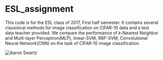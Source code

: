 # ESL_assignment

This code is for the ESL class of 2017, First half semester. It contains several classisical methods for image classification on CIFAR-10 data and a test data teacher provided. We compare the performance of k-Nearest Neighbor and Multi-layer Perceptron(MLP), linear-SVM, RBF-SVM, Convolutional Neural Network(CNN) on the task of CIFAR-10 image classification.

![Aaron Swartz](https://raw.githubusercontent.com/smshen/MarkdownPhotos/master/Res/test.jpg)

